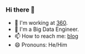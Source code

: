 ### Hi there 👋
- 🔭 I'm working at [360](https://www.qifu.tech/).
- 👯 I'm a Big Data Engineer.
- 📫 How to reach me: [blog](https://gaolight.blog.csdn.net/?type=blog)
- 😄 Pronouns: He/Him
